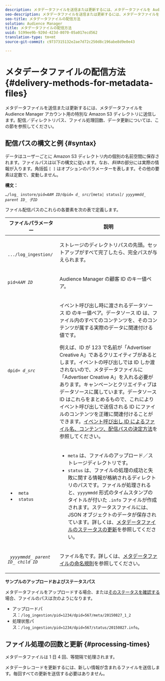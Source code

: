 ```yaml
---
description: メタデータファイルを送信または更新するには、メタデータファイルを Audience Manager アカウント用の特別な Amazon S3 ディレクトリに送信します。配信／ディレクトリパス、ファイル処理回数、データ更新については、この節を参照してください。
seo-description: メタデータファイルを送信または更新するには、メタデータファイルを Audience Manager アカウント用の特別な Amazon S3 ディレクトリに送信します。配信／ディレクトリパス、ファイル処理回数、データ更新については、この節を参照してください。
seo-title: メタデータファイルの配信方法
solution: Audience Manager
title: メタデータファイルの配信方法
uuid: 5199ee9b-920d-423d-8070-05a017ecd562
translation-type: tm+mt
source-git-commit: c9737315132e2ae7d72c250d8c196abe8d9e0e43

---
```



# メタデータファイルの配信方法{#delivery-methods-for-metadata-files}

メタデータファイルを送信または更新するには、メタデータファイルを Audience Manager アカウント用の特別な Amazon S3 ディレクトリに送信します。配信／ディレクトリパス、ファイル処理回数、データ更新については、この節を参照してください。

## 配信パスの構文と例 {#syntax}

データはユーザーごとに Amazon S3 ディレクトリ内の個別の名前空間に保存されます。ファイルパスは以下の構文に従います。なお、*斜体*の部分には実際の情報が入ります。角括弧 `[ ]` はオプションのパラメーターを表します。その他の要素は定数で、変動しません。

**構文：**
<pre><code>…/log_ instore/pid=<i>AAM ID</i>/dpid= <i>d_ src</i>/[meta| status]/ <i>yyyymmdd</i>_ <i>parent ID</i>_ <i>子ID</i></code></pre>

ファイル配信パスのこれらの各要素を次の表で定義します。

<table id="table_E3DB873D4CB3479AA7173838EB9898CE"> 
 <thead> 
  <tr> 
   <th colname="col1" class="entry"> ファイルパラメーター </th> 
   <th colname="col2" class="entry"> 説明 </th> 
  </tr> 
 </thead>
 <tbody> 
  <tr> 
   <td colname="col1"> <p> <code> .../log_ingestion/</code> </p> </td> 
   <td colname="col2"> <p>ストレージのディレクトリパスの先頭。セットアップがすべて完了したら、完全パスが与えられます。 </p> </td> 
  </tr> 
  <tr> 
   <td colname="col1"> <p> <code>pid=<i>AAM ID</i></code> </p> </td> 
   <td colname="col2"> <p><span class="keyword">Audience Manager</span> の顧客 ID のキー値ペア。 </p> </td> 
  </tr> 
  <tr> 
   <td colname="col1"> <p> <code>dpid=<i> d_src</i></code> </p> </td> 
   <td colname="col2"> <p>イベント呼び出し時に渡されるデータソース ID のキー値ペア。データソース ID は、ファイル内のすべてのコンテンツを、そのコンテンツが属する実際のデータに関連付ける値です。 </p> <p>例えば、ID が 123 で名前が「Advertiser Creative A」であるクリエイティブがあるとします。イベントの呼び出しでは ID しか渡されないので、メタデータファイルに「Advertiser Creative A」を入れる必要があります。キャンペーンとクリエイティブはデータソースに属しています。データソース ID はこれらをまとめるもので、これによりイベント呼び出しで送信される ID にファイルのコンテンツを正確に関連付けることができます。<a href="../../../reporting/audience-optimization-reports/metadata-files-intro/metadata-file-overview.md#how-ids-shape-file-names">イベント呼び出し ID によるファイル名、コンテンツ、配信パスの決定方法</a>を参照してください。 </p> </td> 
  </tr> 
  <tr> 
   <td colname="col1"> 
    <ul id="ul_8AFA4E7FCE984789AF05EA31718F39CD"> 
     <li id="li_A493880F6ECB467DBB590226CC7A5847"> <code> meta</code> </li> 
     <li id="li_2D6DAC956D084A1DB43C9C5B2C821F87"> <code> status</code> </li> 
    </ul> </td> 
   <td colname="col2"> <p> 
     <ul id="ul_5907ADF5B20C4FEC94EF5A09BE02F2CD"> 
      <li id="li_AE70B44FEDCF4A05ADAFF4E49296F67D"> <code>meta</code> は、ファイルのアップロード／ストレージディレクトリです。 </li> 
      <li id="li_2ADEA90E01364E888CAAAB8A65A6383F"> <code>status</code> は、ファイルの処理の成功と失敗に関する情報が格納されるディレクトリのパスです。ファイルが処理されると、<code>yyyymmdd</code> 形式のタイムスタンプのタイトルが付いた <code>.info</code> ファイルが作成されます。ステータスファイルには、JSON オブジェクトのデータが保存されています。詳しくは、<a href="../../../reporting/audience-optimization-reports/metadata-files-intro/metadata-update-status.md">メタデータファイルのステータスの更新</a>を参照してください。 </li> 
     </ul> </p> </td> 
  </tr> 
  <tr> 
   <td colname="col1"> <p> <code> <i>yyyymmdd</i>_<i> parent ID</i>_<i> child ID</i></code> </p> </td> 
   <td colname="col2"> <p>ファイル名です。詳しくは、<a href="../../../reporting/audience-optimization-reports/metadata-files-intro/metadata-file-names.md">メタデータファイルの命名規則</a>を参照してください。 </p> </td> 
  </tr> 
 </tbody> 
</table>

**サンプルのアップロードおよびステータスパス**

メタデータファイルをアップロードする場合、または[そのステータスを確認する](../../../reporting/audience-optimization-reports/metadata-files-intro/metadata-update-status.md)場合、ファイルのパスは次のようになります。

* アップロードパス：`/log_ingestion/pid=1234/dpid=567/meta/20150827_1_2`
* 処理状態パス：`/log_ingestion/pid=1234/dpid=567/status/20150827.info`。

## ファイル処理の回数と更新 {#processing-times}

メタデータファイルは 1 日 4 回、等間隔で処理されます。

メタデータレコードを更新するには、新しい情報が含まれるファイルを送信します。毎回すべての更新を送信する必要はありません。
